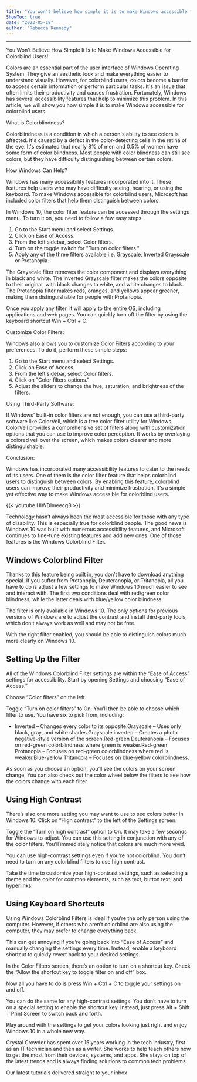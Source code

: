 ```yaml
---
title: "You won't believe how simple it is to make Windows accessible for colorblind users!"
ShowToc: true 
date: "2023-05-18"
author: "Rebecca Kennedy"
---
```

*****
You Won't Believe How Simple It Is to Make Windows Accessible for Colorblind Users!

Colors are an essential part of the user interface of Windows Operating System. They give an aesthetic look and make everything easier to understand visually. However, for colorblind users, colors become a barrier to access certain information or perform particular tasks. It's an issue that often limits their productivity and causes frustration. Fortunately, Windows has several accessibility features that help to minimize this problem. In this article, we will show you how simple it is to make Windows accessible for colorblind users.

What is Colorblindness?

Colorblindness is a condition in which a person's ability to see colors is affected. It's caused by a defect in the color-detecting cells in the retina of the eye. It's estimated that nearly 8% of men and 0.5% of women have some form of color blindness. Most people with color blindness can still see colors, but they have difficulty distinguishing between certain colors.

How Windows Can Help?

Windows has many accessibility features incorporated into it. These features help users who may have difficulty seeing, hearing, or using the keyboard. To make Windows accessible for colorblind users, Microsoft has included color filters that help them distinguish between colors.

In Windows 10, the color filter feature can be accessed through the settings menu. To turn it on, you need to follow a few easy steps:

1. Go to the Start menu and select Settings.
2. Click on Ease of Access.
3. From the left sidebar, select Color filters.
4. Turn on the toggle switch for "Turn on color filters."
5. Apply any of the three filters available i.e. Grayscale, Inverted Grayscale or Protanopia.

The Grayscale filter removes the color component and displays everything in black and white. The Inverted Grayscale filter makes the colors opposite to their original, with black changes to white, and white changes to black. The Protanopia filter makes reds, oranges, and yellows appear greener, making them distinguishable for people with Protanopia.

Once you apply any filter, it will apply to the entire OS, including applications and web pages. You can quickly turn off the filter by using the keyboard shortcut Win + Ctrl + C.

Customize Color Filters:

Windows also allows you to customize Color Filters according to your preferences. To do it, perform these simple steps:

1. Go to the Start menu and select Settings.
2. Click on Ease of Access.
3. From the left sidebar, select Color filters.
4. Click on "Color filters options."
5. Adjust the sliders to change the hue, saturation, and brightness of the filters.

Using Third-Party Software:

If Windows' built-in color filters are not enough, you can use a third-party software like ColorVeil, which is a free color filter utility for Windows. ColorVeil provides a comprehensive set of filters along with customization options that you can use to improve color perception. It works by overlaying a colored veil over the screen, which makes colors clearer and more distinguishable.

Conclusion:

Windows has incorporated many accessibility features to cater to the needs of its users. One of them is the color filter feature that helps colorblind users to distinguish between colors. By enabling this feature, colorblind users can improve their productivity and minimize frustration. It's a simple yet effective way to make Windows accessible for colorblind users.

{{< youtube HlWDlmeecg8 >}} 



Technology hasn’t always been the most accessible for those with any type of disability. This is especially true for colorblind people. The good news is Windows 10 was built with numerous accessibility features, and Microsoft continues to fine-tune existing features and add new ones. One of those features is the Windows Colorblind Filter.
 
## Windows Colorblind Filter
 
Thanks to this feature being built in, you don’t have to download anything special. If you suffer from Protanopia, Deuteranopia, or Tritanopia, all you have to do is adjust a few settings to make Windows 10 much easier to see and interact with. The first two conditions deal with red/green color blindness, while the latter deals with blue/yellow color blindness.
 
The filter is only available in Windows 10. The only options for previous versions of Windows are to adjust the contrast and install third-party tools, which don’t always work as well and may not be free.
 
With the right filter enabled, you should be able to distinguish colors much more clearly on Windows 10.
 
## Setting Up the Filter
 
All of the Windows Colorblind Filter settings are within the “Ease of Access” settings for accessibility. Start by opening Settings and choosing “Ease of Access.”
 
Choose “Color filters” on the left.
 
Toggle “Turn on color filters” to On. You’ll then be able to choose which filter to use. You have six to pick from, including:
 
- Inverted – Changes every color to its opposite.Grayscale – Uses only black, gray, and white shades.Grayscale inverted – Creates a photo negative-style version of the screen.Red-green Deuteranopia – Focuses on red-green colorblindness where green is weaker.Red-green Protanopia – Focuses on red-green colorblindness where red is weaker.Blue-yellow Tritanopia – Focuses on blue-yellow colorblindness.

 
As soon as you choose an option, you’ll see the colors on your screen change. You can also check out the color wheel below the filters to see how the colors change with each filter.
 
## Using High Contrast
 
There’s also one more setting you may want to use to see colors better in Windows 10. Click on “High contrast” to the left of the Settings screen.
 
Toggle the “Turn on high contrast” option to On. It may take a few seconds for Windows to adjust. You can use this setting in conjunction with any of the color filters. You’ll immediately notice that colors are much more vivid.
 
You can use high-contrast settings even if you’re not colorblind. You don’t need to turn on any colorblind filters to use high contrast.
 
Take the time to customize your high-contrast settings, such as selecting a theme and the color for common elements, such as text, button text, and hyperlinks.
 
## Using Keyboard Shortcuts
 
Using Windows Colorblind Filters is ideal if you’re the only person using the computer. However, if others who aren’t colorblind are also using the computer, they may prefer to change everything back.
 
This can get annoying if you’re going back into “Ease of Access” and manually changing the settings every time. Instead, enable a keyboard shortcut to quickly revert back to your desired settings.
 
In the Color Filters screen, there’s an option to turn on a shortcut key. Check the “Allow the shortcut key to toggle filter on and off” box.
 
Now all you have to do is press Win + Ctrl + C to toggle your settings on and off.
 
You can do the same for any high-contrast settings. You don’t have to turn on a special setting to enable the shortcut key. Instead, just press Alt + Shift + Print Screen to switch back and forth.
 
Play around with the settings to get your colors looking just right and enjoy Windows 10 in a whole new way.
 
Crystal Crowder has spent over 15 years working in the tech industry, first as an IT technician and then as a writer.  She works to help teach others how to get the most from their devices, systems, and apps. She stays on top of the latest trends and is always finding solutions to common tech problems.
 
Our latest tutorials delivered straight to your inbox





